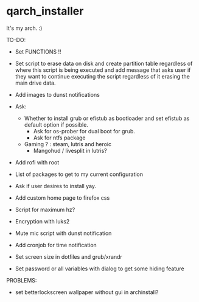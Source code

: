 # qarch_installer
It's my arch. :)

TO-DO:

- Set FUNCTIONS !!

- Set script to erase data on disk and create partition table regardless of where this script is being executed and add message that asks user if they want to continue executing the script regardless of it erasing the main drive data.

- Add images to dunst notifications

- Ask:
    - Whether to install grub or efistub as bootloader and set efistub as default option if possible.
        - Ask for os-prober for dual boot for grub.
        - Ask for ntfs package
    - Gaming ? : steam, lutris and heroic
        - Mangohud / livesplit in lutris?

- Add rofi with root

- List of packages to get to my current configuration

- Ask if user desires to install yay.

- Add custom home page to firefox css

- Script for maximum hz?

- Encryption with luks2 

- Mute mic script with dunst notification

- Add cronjob for time notification 

- Set screen size in dotfiles and grub/xrandr

- Set password or all variables with dialog to get some hiding feature

PROBLEMS:
- set betterlockscreen wallpaper without gui in archinstall?
